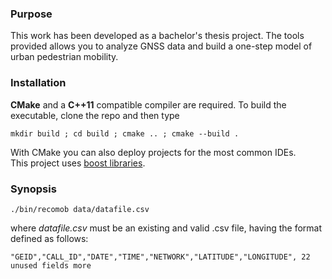 ### Purpose
This work has been developed as a bachelor's thesis project. The tools provided allows you to analyze GNSS data and build a one-step model of urban pedestrian mobility. 

### Installation
**CMake** and a **C++11** compatible compiler are required. To build the executable, clone the repo and then type  
```
mkdir build ; cd build ; cmake .. ; cmake --build .
```
With CMake you can also deploy projects for the most common IDEs.  
This project uses [boost libraries](http://www.boost.org).

### Synopsis
```
./bin/recomob data/datafile.csv
```
where *datafile.csv* must be an existing and valid .csv file, having the format defined as follows:
```
"GEID","CALL_ID","DATE","TIME","NETWORK","LATITUDE","LONGITUDE", 22 unused fields more
```
